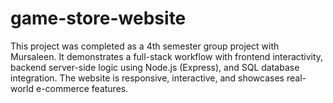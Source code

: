 # game-store-website
This project was completed as a 4th semester group project with Mursaleen. It demonstrates a full-stack workflow with frontend interactivity, backend server-side logic using Node.js (Express), and SQL database integration. The website is responsive, interactive, and showcases real-world e-commerce features.
